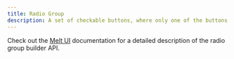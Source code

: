 ```yaml
---
title: Radio Group
description: A set of checkable buttons, where only one of the buttons can be selected at a time.
---
```


Check out the [Melt UI](https://www.melt-ui.com/docs/builders/radio-group) documentation for a detailed description of the radio group builder API.

